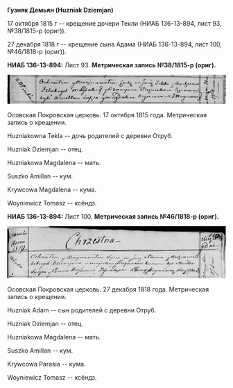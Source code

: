 **Гузняк Демьян (Huzniak Dziemjan)**

17 октября 1815 г -- крещение дочери Текли (НИАБ 136-13-894, лист 93,
№38/1815-р (ориг)).

27 декабря 1818 г -- крещение сына Адама (НИАБ 136-13-894, лист 100,
№46/1818-р (ориг)).

**НИАБ 136-13-894:** Лист 93. **Метрическая запись №38/1815-р (ориг).**

![](./media/ee5367fb7995cf647d9e61e4f023f53c1a8028e6.png)

Осовская Покровская церковь. 17 октября 1815 года. Метрическая запись о
крещении.

Huzniakowna Tekla -- дочь родителей с деревни Отруб.

Huzniak Dziemjan -- отец.

Huzniakowa Magdalena -- мать.

Suszko Amillan -- кум.

Krywcowa Magdalena -- кума.

Woyniewicz Tomasz -- ксёндз.

**НИАБ 136-13-894:** Лист 100. **Метрическая запись №46/1818-р (ориг).**

![](./media/6efa874080c2aa393569bdd930ddcf702bf73be6.png)

Осовская Покровская церковь. 27 декабря 1818 года. Метрическая запись о
крещении.

Huzniak Adam -- сын родителей с деревни Отруб.

Huzniak Dziemjan -- отец.

Huzniakowa Magdalena -- мать.

Suszko Amillan -- кум.

Krywcowa Parasia -- кума.

Woyniewicz Tomasz -- ксёндз.
